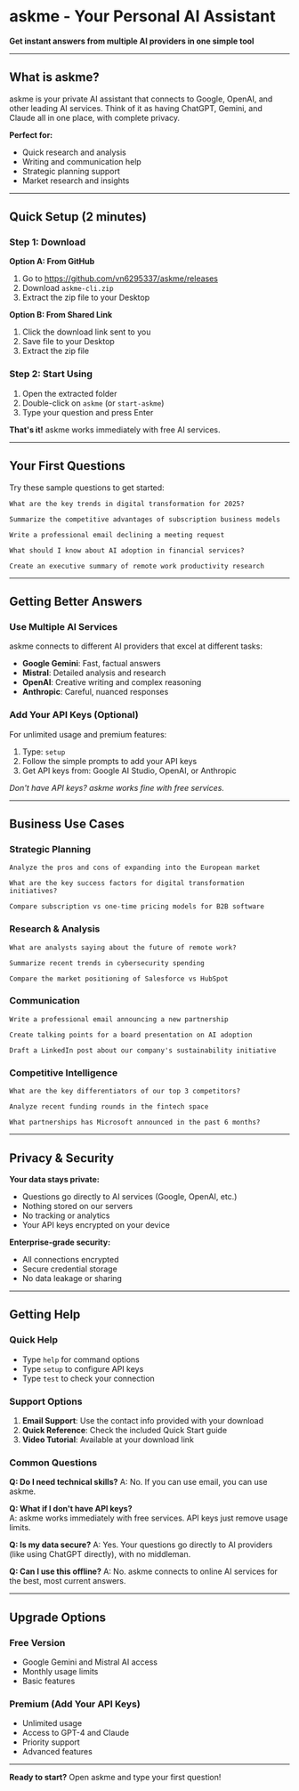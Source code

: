 # askme - Your Personal AI Assistant

**Get instant answers from multiple AI providers in one simple tool**

---

## What is askme?

askme is your private AI assistant that connects to Google, OpenAI, and other leading AI services. Think of it as having ChatGPT, Gemini, and Claude all in one place, with complete privacy.

**Perfect for:**
- Quick research and analysis
- Writing and communication help  
- Strategic planning support
- Market research and insights

---

## Quick Setup (2 minutes)

### Step 1: Download

**Option A: From GitHub**
1. Go to https://github.com/vn6295337/askme/releases
2. Download `askme-cli.zip` 
3. Extract the zip file to your Desktop

**Option B: From Shared Link**
1. Click the download link sent to you
2. Save file to your Desktop
3. Extract the zip file

### Step 2: Start Using

1. Open the extracted folder
2. Double-click on `askme` (or `start-askme`)
3. Type your question and press Enter

**That's it!** askme works immediately with free AI services.

---

## Your First Questions

Try these sample questions to get started:

```
What are the key trends in digital transformation for 2025?

Summarize the competitive advantages of subscription business models

Write a professional email declining a meeting request

What should I know about AI adoption in financial services?

Create an executive summary of remote work productivity research
```

---

## Getting Better Answers

### Use Multiple AI Services

askme connects to different AI providers that excel at different tasks:

- **Google Gemini**: Fast, factual answers
- **Mistral**: Detailed analysis and research
- **OpenAI**: Creative writing and complex reasoning  
- **Anthropic**: Careful, nuanced responses

### Add Your API Keys (Optional)

For unlimited usage and premium features:

1. Type: `setup`
2. Follow the simple prompts to add your API keys
3. Get API keys from: Google AI Studio, OpenAI, or Anthropic

*Don't have API keys? askme works fine with free services.*

---

## Business Use Cases

### Strategic Planning
```
Analyze the pros and cons of expanding into the European market

What are the key success factors for digital transformation initiatives?

Compare subscription vs one-time pricing models for B2B software
```

### Research & Analysis  
```
What are analysts saying about the future of remote work?

Summarize recent trends in cybersecurity spending

Compare the market positioning of Salesforce vs HubSpot
```

### Communication
```
Write a professional email announcing a new partnership

Create talking points for a board presentation on AI adoption

Draft a LinkedIn post about our company's sustainability initiative
```

### Competitive Intelligence
```
What are the key differentiators of our top 3 competitors?

Analyze recent funding rounds in the fintech space

What partnerships has Microsoft announced in the past 6 months?
```

---

## Privacy & Security

**Your data stays private:**
- Questions go directly to AI services (Google, OpenAI, etc.)
- Nothing stored on our servers
- No tracking or analytics
- Your API keys encrypted on your device

**Enterprise-grade security:**
- All connections encrypted
- Secure credential storage
- No data leakage or sharing

---

## Getting Help

### Quick Help
- Type `help` for command options
- Type `setup` to configure API keys  
- Type `test` to check your connection

### Support Options
1. **Email Support**: Use the contact info provided with your download
2. **Quick Reference**: Check the included Quick Start guide
3. **Video Tutorial**: Available at your download link

### Common Questions

**Q: Do I need technical skills?**
A: No. If you can use email, you can use askme.

**Q: What if I don't have API keys?**  
A: askme works immediately with free services. API keys just remove usage limits.

**Q: Is my data secure?**
A: Yes. Your questions go directly to AI providers (like using ChatGPT directly), with no middleman.

**Q: Can I use this offline?**
A: No. askme connects to online AI services for the best, most current answers.

---

## Upgrade Options

### Free Version
- Google Gemini and Mistral AI access
- Monthly usage limits
- Basic features

### Premium (Add Your API Keys)  
- Unlimited usage
- Access to GPT-4 and Claude
- Priority support
- Advanced features

---

**Ready to start?** Open askme and type your first question!